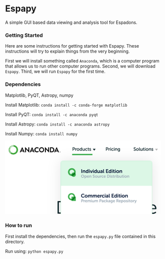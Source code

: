 # Espapy #

A simple GUI based data viewing and analysis tool for Espadons.


### Getting Started ###

Here are some instructions for getting started with Espapy. These instructions will try to explain things from the very beginning. 

First we will install something called `Anaconda`, which is a computer program that allows us to run other computer programs. Second, we will download `Espapy`. Third, we will run `Espapy` for the first time.

### Dependencies ###

Matplotlib, PyQT, Astropy, numpy

Install Matplotlib: `conda install -c conda-forge matplotlib`

Install PyQT: `conda install -c anaconda pyqt`

Install Astropy: `conda install -c anaconda astropy`

Install Numpy: `conda install numpy`

![GitHub Logo](docs/anaconda1.png)
### How to run ###

First install the dependencies, then run the `espapy.py` file contained in this directory.

Run using: `python espapy.py`

